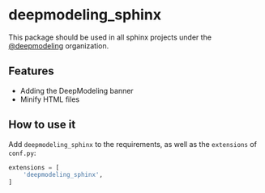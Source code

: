 # deepmodeling_sphinx

This package should be used in all sphinx projects under the [@deepmodeling](https://github.com/deepmodeling) organization.

## Features

- Adding the DeepModeling banner
- Minify HTML files

## How to use it

Add `deepmodeling_sphinx` to the requirements, as well as the `extensions` of `conf.py`:

```py
extensions = [
    'deepmodeling_sphinx',
]
```
